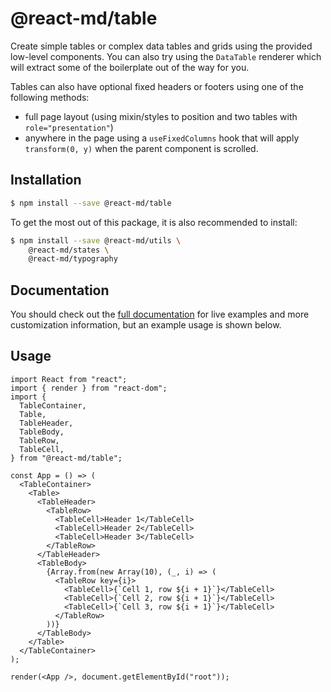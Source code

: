 # @react-md/table

Create simple tables or complex data tables and grids using the provided
low-level components. You can also try using the `DataTable` renderer which will
extract some of the boilerplate out of the way for you.

Tables can also have optional fixed headers or footers using one of the
following methods:

- full page layout (using mixin/styles to position and two tables with
  `role="presentation"`)
- anywhere in the page using a `useFixedColumns` hook that will apply
  `transform(0, y)` when the parent component is scrolled.

## Installation

```sh
$ npm install --save @react-md/table
```

To get the most out of this package, it is also recommended to install:

```sh
$ npm install --save @react-md/utils \
    @react-md/states \
    @react-md/typography
```

<!-- DOCS_REMOVE -->

## Documentation

You should check out the
[full documentation](https://react-md.dev/packages/table) for live examples and
more customization information, but an example usage is shown below.

<!-- DOCS_REMOVE_END -->

## Usage

```tsx
import React from "react";
import { render } from "react-dom";
import {
  TableContainer,
  Table,
  TableHeader,
  TableBody,
  TableRow,
  TableCell,
} from "@react-md/table";

const App = () => (
  <TableContainer>
    <Table>
      <TableHeader>
        <TableRow>
          <TableCell>Header 1</TableCell>
          <TableCell>Header 2</TableCell>
          <TableCell>Header 3</TableCell>
        </TableRow>
      </TableHeader>
      <TableBody>
        {Array.from(new Array(10), (_, i) => (
          <TableRow key={i}>
            <TableCell>{`Cell 1, row ${i + 1}`}</TableCell>
            <TableCell>{`Cell 2, row ${i + 1}`}</TableCell>
            <TableCell>{`Cell 3, row ${i + 1}`}</TableCell>
          </TableRow>
        ))}
      </TableBody>
    </Table>
  </TableContainer>
);

render(<App />, document.getElementById("root"));
```

